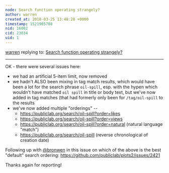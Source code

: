 ```yaml
---
node: Search function operating strangely?
author: warren
created_at: 2018-03-25 13:48:28 +0000
timestamp: 1521985708
nid: 16002
cid: 23034
uid: 1
---
```




[warren](../profile/warren) replying to: [Search function operating strangely?](../notes/gretchengehrke/03-22-2018/search-function-operating-strangely)

----
OK - there were several issues here:

* we had an artificial 5-item limit, now removed
* we hadn't ALSO been mixing in tag match results, which would have been a lot for the search phrase `oil-spill`, esp. with the hypen which wouldn't have matched `oil spill` in title or body text, but we've now added in tag matches (that had formerly only been for `/tag/oil-spill` to the results
* we've now added multiple "orderings" --
    * https://publiclab.org/search/oil-spill?order=likes
    * https://publiclab.org/search/oil-spill?order=views
    * https://publiclab.org/search/oil-spill?order=natural (natural language "match")
    * https://publiclab.org/search/oil-spill (reverse chronological of creation date)

Following up with [@bronwen](/profile/bronwen) in this issue on which of the above is the best "default" search ordering: https://github.com/publiclab/plots2/issues/2421

Thanks again for reporting!